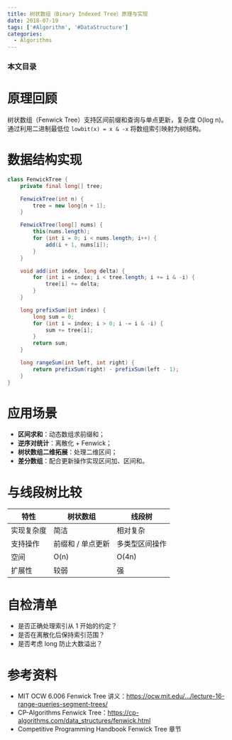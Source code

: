 ```yaml
---
title: 树状数组（Binary Indexed Tree）原理与实现
date: 2018-07-19
tags: ['#Algorithm', '#DataStructure']
categories:
  - Algorithms
---
```


### 本文目录
<!-- toc -->

# 原理回顾
树状数组（Fenwick Tree）支持区间前缀和查询与单点更新，复杂度 O(log n)。通过利用二进制最低位 `lowbit(x) = x & -x` 将数组索引映射为树结构。

# 数据结构实现
```java
class FenwickTree {
    private final long[] tree;

    FenwickTree(int n) {
        tree = new long[n + 1];
    }

    FenwickTree(long[] nums) {
        this(nums.length);
        for (int i = 0; i < nums.length; i++) {
            add(i + 1, nums[i]);
        }
    }

    void add(int index, long delta) {
        for (int i = index; i < tree.length; i += i & -i) {
            tree[i] += delta;
        }
    }

    long prefixSum(int index) {
        long sum = 0;
        for (int i = index; i > 0; i -= i & -i) {
            sum += tree[i];
        }
        return sum;
    }

    long rangeSum(int left, int right) {
        return prefixSum(right) - prefixSum(left - 1);
    }
}
```

# 应用场景
- **区间求和**：动态数组求前缀和；
- **逆序对统计**：离散化 + Fenwick；
- **树状数组二维拓展**：处理二维区间；
- **差分数组**：配合更新操作实现区间加、区间和。

# 与线段树比较
| 特性 | 树状数组 | 线段树 |
|---|---|---|
| 实现复杂度 | 简洁 | 相对复杂 |
| 支持操作 | 前缀和 / 单点更新 | 多类型区间操作 |
| 空间 | O(n) | O(4n) |
| 扩展性 | 较弱 | 强 |

# 自检清单
- 是否正确处理索引从 1 开始的约定？
- 是否在离散化后保持索引范围？
- 是否考虑 long 防止大数溢出？

# 参考资料
- MIT OCW 6.006 Fenwick Tree 讲义：https://ocw.mit.edu/.../lecture-16-range-queries-segment-trees/
- CP-Algorithms Fenwick Tree：https://cp-algorithms.com/data_structures/fenwick.html
- Competitive Programming Handbook Fenwick Tree 章节
